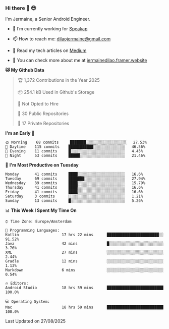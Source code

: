 ### Hi there 👋 😎
I'm Jermaine, a Senior Android Engineer.

- 🔭 I’m currently working for [Speakap](https://www.speakap.com/)

- 📫 How to reach me: dilaojermaine@gmail.com

- 📖 Read my tech articles on [Medium](https://jermainedilao.medium.com/)

- 👀 You can check more about me at [jermainedilao.framer.website](https://jermainedilao.framer.website)

<!--
**jermainedilao/jermainedilao** is a ✨ _special_ ✨ repository because its `README.md` (this file) appears on your GitHub profile.

Here are some ideas to get you started:

- 🔭 I’m currently working on ...
- 🌱 I’m currently learning ...
- 👯 I’m looking to collaborate on ...
- 🤔 I’m looking for help with ...
- 💬 Ask me about ...
- 📫 How to reach me: ...
- 😄 Pronouns: ...
- ⚡ Fun fact: ...
-->

<!--START_SECTION:waka-->
**🐱 My Github Data** 

> 🏆 1,372 Contributions in the Year 2025
 > 
> 📦 254.1 kB Used in Github's Storage 
 > 
> 🚫 Not Opted to Hire
 > 
> 📜 30 Public Repositories 
 > 
> 🔑 17 Private Repositories  
 > 
**I'm an Early 🐤** 

```text
🌞 Morning    68 commits     ███████░░░░░░░░░░░░░░░░░░   27.53% 
🌆 Daytime    115 commits    ███████████░░░░░░░░░░░░░░   46.56% 
🌃 Evening    11 commits     █░░░░░░░░░░░░░░░░░░░░░░░░   4.45% 
🌙 Night      53 commits     █████░░░░░░░░░░░░░░░░░░░░   21.46%

```
📅 **I'm Most Productive on Tuesday** 

```text
Monday       41 commits     ████░░░░░░░░░░░░░░░░░░░░░   16.6% 
Tuesday      69 commits     ███████░░░░░░░░░░░░░░░░░░   27.94% 
Wednesday    39 commits     ████░░░░░░░░░░░░░░░░░░░░░   15.79% 
Thursday     41 commits     ████░░░░░░░░░░░░░░░░░░░░░   16.6% 
Friday       41 commits     ████░░░░░░░░░░░░░░░░░░░░░   16.6% 
Saturday     3 commits      ░░░░░░░░░░░░░░░░░░░░░░░░░   1.21% 
Sunday       13 commits     █░░░░░░░░░░░░░░░░░░░░░░░░   5.26%

```


📊 **This Week I Spent My Time On** 

```text
⌚︎ Time Zone: Europe/Amsterdam

💬 Programming Languages: 
Kotlin                   17 hrs 22 mins      ███████████████████████░░   91.52% 
Java                     42 mins             █░░░░░░░░░░░░░░░░░░░░░░░░   3.76% 
XML                      27 mins             ░░░░░░░░░░░░░░░░░░░░░░░░░   2.44% 
Gradle                   12 mins             ░░░░░░░░░░░░░░░░░░░░░░░░░   1.13% 
Markdown                 6 mins              ░░░░░░░░░░░░░░░░░░░░░░░░░   0.54%

🔥 Editors: 
Android Studio           18 hrs 59 mins      █████████████████████████   100.0%

💻 Operating System: 
Mac                      18 hrs 59 mins      █████████████████████████   100.0%

```


 Last Updated on 27/08/2025
<!--END_SECTION:waka-->
